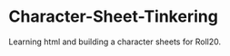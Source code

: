 Character-Sheet-Tinkering
=========================

Learning html and building a character sheets for Roll20.
